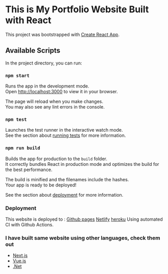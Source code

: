 # This is My Portfolio Website Built with React

This project was bootstrapped with [Create React App](https://github.com/facebook/create-react-app).

## Available Scripts

In the project directory, you can run:

### `npm start`

Runs the app in the development mode.\
Open [http://localhost:3000](http://localhost:3000) to view it in your browser.

The page will reload when you make changes.\
You may also see any lint errors in the console.

### `npm test`

Launches the test runner in the interactive watch mode.\
See the section about [running tests](https://facebook.github.io/create-react-app/docs/running-tests) for more information.

### `npm run build`

Builds the app for production to the `build` folder.\
It correctly bundles React in production mode and optimizes the build for the best performance.

The build is minified and the filenames include the hashes.\
Your app is ready to be deployed!

See the section about [deployment](https://facebook.github.io/create-react-app/docs/deployment) for more information.

### Deployment

This website is deployed to :
 [Github pages](https://stevehoober254.github.io/my_react_portfolio_website/)
 [Netlify](https://stevehoober254.github.io/my_react_portfolio_website/)
 [heroku](https://stevehoober254.github.io/my_react_portfolio_website/)
  Using automated CI with Github Actions.

### I have built same website using other languages, check them out

* [Next.js](https://stevehoober254.github.io/my_react_portfolio_website/)
* [Vue.js](https://stevehoober254.github.io/my_react_portfolio_website/)
* [.Net](https://stevehoober254.github.io/my_react_portfolio_website/)
